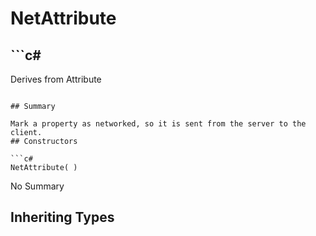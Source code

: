 # NetAttribute

## ```c#
Derives from Attribute
```

## Summary

Mark a property as networked, so it is sent from the server to the client.
## Constructors

```c#
NetAttribute( ) 
```
No Summary
## Inheriting Types

